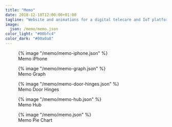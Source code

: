 ```yaml
---
title: "Memo"
date: 2018-12-10T12:00:00+01:00
tagline: "Website and animations for a digital telecare and IoT platform"
image:
  json: /memo/memo.json
color_light: "#00bfc4"
color_dark: "#00a0a8"
---
```


<figure>
  <div class="c-image-background u-rounded">
    {% image "/memo/memo-iphone.json" %}
  </div>
  <figcaption>
    Memo iPhone
  </figcaption>
</figure>

<figure>
  <div class="c-image-background u-rounded">
    {% image "/memo/memo-graph.json" %}
  </div>
  <figcaption>
    Memo Graph
  </figcaption>
</figure>

<figure>
  <div class="c-image-background u-rounded">
    {% image "/memo/memo-door-hinges.json" %}
  </div>
  <figcaption>
    Memo Door Hinges
  </figcaption>
</figure>

<figure>
  <div class="c-image-background u-rounded">
    {% image "/memo/memo-hub.json" %}
  </div>
  <figcaption>
    Memo Hub
  </figcaption>
</figure>

<figure>
  <div class="c-image-background u-rounded">
    {% image "/memo/memo.json" %}
  </div>
  <figcaption>
    Memo Pie Chart
  </figcaption>
</figure>
